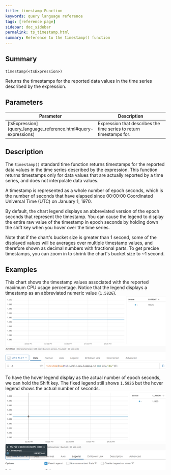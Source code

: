 ```yaml
---
title: timestamp Function
keywords: query language reference
tags: [reference page]
sidebar: doc_sidebar
permalink: ts_timestamp.html
summary: Reference to the timestamp() function
---
```

## Summary
```
timestamp(<tsExpression>)
```
Returns the timestamps for the reported data values in the time series described by the expression.

## Parameters
<table>
<tbody>
<thead>
<tr><th width="20%">Parameter</th><th width="80%">Description</th></tr>
</thead>
<tr>
<td markdown="span"> [tsExpression](query_language_reference.html#query-expressions)</td>
<td>Expression that describes the time series to return timestamps for. </td></tr>
</tbody>
</table>


## Description

The `timestamp()` standard time function returns timestamps for the reported data values in the time series described by the expression. This function returns timestamps only for data values that are actually reported by a time series, and does not interpolate data values.

A timestamp is represented as a whole number of epoch seconds, which is the number of seconds that have elapsed since 00:00:00 Coordinated Universal Time (UTC) on January 1, 1970.

By default, the chart legend displays an abbreviated version of the epoch seconds that represent the timestamp. You can cause the legend to display the entire raw value of the timestamp in epoch seconds by holding down the shift key when you hover over the time series.

Note that if the chart's bucket size is greater than 1 second, some of the displayed values will be averages over multiple timestamp values, and therefore shown as decimal numbers with fractional parts. To get precise timestamps, you can zoom in to shrink the chart's bucket size to ~1 second.


## Examples

This chart shows the timestamp values associated with the reported maximum CPU usage percentage. Notice that the legend displays a timestamp as an abbreviated numeric value (`1.582G`).
![timestamp](images/ts_timestamp_no_shift.png)

To have the hover legend display as the actual number of epoch seconds, we can hold the Shift key. The fixed legend still shows `1.582G` but the hover legend shows the actual number of seconds.
![timestamp change](images/ts_timestamp_shift.png)
